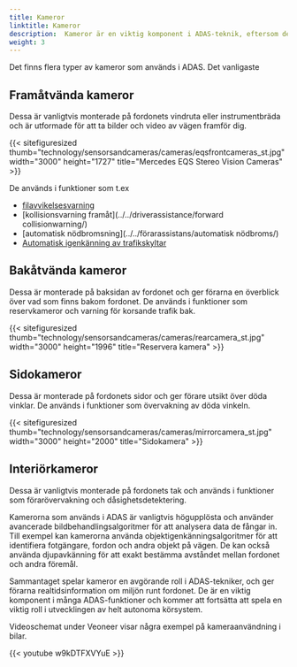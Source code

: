 ```yaml
---
title: Kameror
linktitle: Kameror
description:  Kameror är en viktig komponent i ADAS-teknik, eftersom de spelar en avgörande roll för att tillhandahålla realtidsinformation om miljön runt fordonet.
weight: 3
---
```

<!-- markdownlint-disable MD033 -->
Det finns flera typer av kameror som används i ADAS. Det vanligaste

## Framåtvända kameror

Dessa är vanligtvis monterade på fordonets vindruta eller instrumentbräda och är utformade för att ta bilder och video av vägen framför dig.

{{< sitefiguresized thumb="technology/sensorsandcameras/cameras/eqsfrontcameras_st.jpg" width="3000" height="1727" title="Mercedes EQS Stereo Vision Cameras" >}}

De används i funktioner som t.ex

- [filavvikelsesvarning](../../förarassistans/filavvikelsevarning/)
- [kollisionsvarning framåt](../../driverassistance/forward collisionwarning/)
- [automatisk nödbromsning](../../förarassistans/automatisk nödbroms/)
- [Automatisk igenkänning av trafikskyltar](../../driverassistance/trafficsignrecognition/)

## Bakåtvända kameror

Dessa är monterade på baksidan av fordonet och ger förarna en överblick över vad som finns bakom fordonet. De används i funktioner som reservkameror och varning för korsande trafik bak.

{{< sitefiguresized thumb="technology/sensorsandcameras/cameras/rearcamera_st.jpg" width="3000" height="1996" title="Reservera kamera" >}}

## Sidokameror

Dessa är monterade på fordonets sidor och ger förare utsikt över döda vinklar. De används i funktioner som övervakning av döda vinkeln.

{{< sitefiguresized thumb="technology/sensorsandcameras/cameras/mirrorcamera_st.jpg" width="3000" height="2000" title="Sidokamera" >}}

## Interiörkameror

Dessa är vanligtvis monterade på fordonets tak och används i funktioner som förarövervakning och dåsighetsdetektering.

Kamerorna som används i ADAS är vanligtvis högupplösta och använder avancerade bildbehandlingsalgoritmer för att analysera data de fångar in. Till exempel kan kamerorna använda objektigenkänningsalgoritmer för att identifiera fotgängare, fordon och andra objekt på vägen. De kan också använda djupavkänning för att exakt bestämma avståndet mellan fordonet och andra föremål.

Sammantaget spelar kameror en avgörande roll i ADAS-tekniker, och ger förarna realtidsinformation om miljön runt fordonet. De är en viktig komponent i många ADAS-funktioner och kommer att fortsätta att spela en viktig roll i utvecklingen av helt autonoma körsystem.

Videoschemat under Veoneer visar några exempel på kameraanvändning i bilar.

{{< youtube w9kDTFXVYuE >}}